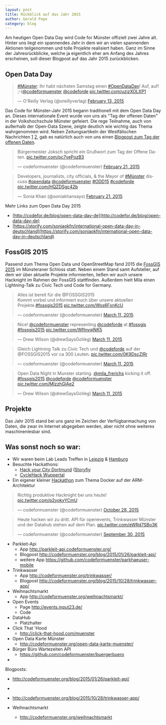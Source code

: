 ```yaml
---
layout: post
title: Rückblick auf das Jahr 2015
author: Gerald Pape
category: blog
---
```

<script async src="//platform.twitter.com/widgets.js" charset="utf-8"></script>
Am heutigen Open Data Day wird Code for Münster offiziell zwei Jahre alt. Hinter uns liegt ein spannendes Jahr in dem wir an vielen spannenden Aktionen teilgenommen und tolle Projekte realisiert haben. Ganz im Sinne der Jahresrückblicke, welche ja eigentlich eher am Anfang des Jahres erscheinen, soll dieser Blogpost auf das Jahr 2015 zurückblicken.

## Open Data Day
<blockquote class="twitter-tweet" data-lang="en"><p lang="de" dir="ltr"><a href="https://twitter.com/hashtag/M%C3%BCnster?src=hash">#Münster</a>: Ihr habt nächsten Samstag einen <a href="https://twitter.com/hashtag/OpenDataDay?src=hash">#OpenDataDay</a>! Auf, auf! ;-)<a href="https://twitter.com/codeformuenster">@codeformuenster</a> <a href="https://twitter.com/codeforde">@codeforde</a> <a href="http://t.co/uzizXOLXP1">pic.twitter.com/uzizXOLXP1</a></p>&mdash; O&#39;Reilly Verlag (@oreillyverlag) <a href="https://twitter.com/oreillyverlag/status/566188820614635520">February 13, 2015</a></blockquote>

Das Code for Münster-Jahr 2015 begann traditionell mit dem Open Data Day an. Dieses internationale Event wurde von uns als "Tag der offenen Daten" in der Volkshochschule Münster gefeiert. Die rege Teilnahme, auch von außerhalb der Open-Data Szene, zeigte deutlich wie wichtig das Thema wahrgenommen wird. Neben Zeitungsartikeln der Westfälischen Nachrichten [1](http://www.wn.de/Muenster/1882869-Aktivisten-Treffen-am-21.-Februar-Offene-Daten-als-digitale-Werkzeuge) [2](http://www.wn.de/Muenster/1895977-Mehr-offene-Daten-gefordert-Open-Data-Day-Rat-beschaeftigt-sich-demnaechst-mit-dem-Thema), gab es natürlich auch von uns einen [Blogpost zum Tag der offenen Daten](http://codeformuenster.org/blog/2015/03/04/open-data-day-2015-nachtrag/).

<blockquote class="twitter-tweet" data-lang="en"><p lang="de" dir="ltr">Bürgermeister Joksch spricht ein Grußwort zum Tag der Offene Daten. <a href="http://t.co/pc7yePozB3">pic.twitter.com/pc7yePozB3</a></p>&mdash; codeformuenster (@codeformuenster) <a href="https://twitter.com/codeformuenster/status/569065326262034434">February 21, 2015</a></blockquote>

<blockquote class="twitter-tweet" data-lang="en"><p lang="en" dir="ltr">Developers, journalists, city officials, &amp; the Mayor of <a href="https://twitter.com/hashtag/M%C3%BCnster?src=hash">#Münster</a> discuss <a href="https://twitter.com/hashtag/opendata?src=hash">#opendata</a> <a href="https://twitter.com/codeformuenster">@codeformuenster</a> <a href="https://twitter.com/hashtag/ODD15?src=hash">#ODD15</a> <a href="https://twitter.com/hashtag/codeforde?src=hash">#codeforde</a> <a href="http://t.co/HQZDSgc42b">pic.twitter.com/HQZDSgc42b</a></p>&mdash; Sonia Khan (@soniakhansays) <a href="https://twitter.com/soniakhansays/status/569090679659372545">February 21, 2015</a></blockquote>

Mehr Links zum Open Data Day 2015
- [http://codefor.de/blog/open-data-day-de](http://codefor.de/blog/open-data-day-de)
- [https://storify.com/soniaokfn/international-open-data-day-in-deutschland](https://storify.com/soniaokfn/international-open-data-day-in-deutschland)

## FossGIS 2015
Passend zum Thema Open Data und OpenStreetMap fand 2015 die [FossGIS 2015](http://www.fossgis-konferenz.de/2015/) im Münsteraner Schloss statt. Neben einem Stand samt Aufsteller, auf dem wir über aktuelle Projekte informierten, ließen wir auch unsere Hacknight im Rahmen der FossGIS stattfinden. Außerdem hielt Mila einen Lightning-Talk zu Civic Tech und Code for Germany.

<blockquote class="twitter-tweet" data-lang="en"><p lang="de" dir="ltr">Alles ist bereit für die @FOSSGIS2015 <br>Kommt vorbei und informiert euch über unsere aktuellen Projekte.<a href="https://twitter.com/hashtag/fossgis2015?src=hash">#fossgis2015</a> <a href="http://t.co/Wss6FxnKcU">pic.twitter.com/Wss6FxnKcU</a></p>&mdash; codeformuenster (@codeformuenster) <a href="https://twitter.com/codeformuenster/status/575575283874590720">March 11, 2015</a></blockquote>

<blockquote class="twitter-tweet" data-lang="en"><p lang="en" dir="ltr">Nice! <a href="https://twitter.com/codeformuenster">@codeformuenster</a> representing <a href="https://twitter.com/codeforde">@codeforde</a> at <a href="https://twitter.com/hashtag/fossgis?src=hash">#fossgis</a> <a href="https://twitter.com/hashtag/fossgis2015?src=hash">#fossgis2015</a> <a href="http://t.co/WfInvqiNK5">pic.twitter.com/WfInvqiNK5</a></p>&mdash; Drew Wilson (@drewSaysGoVeg) <a href="https://twitter.com/drewSaysGoVeg/status/575609083971117056">March 11, 2015</a></blockquote>

<blockquote class="twitter-tweet" data-lang="en"><p lang="de" dir="ltr">Gleich Lightning Talk zu Civic Tech und <a href="https://twitter.com/codeforde">@codeforde</a> auf der @FOSSGIS2015 vor ca 300 Leuten. <a href="http://t.co/0K9DscZlRr">pic.twitter.com/0K9DscZlRr</a></p>&mdash; codeformuenster (@codeformuenster) <a href="https://twitter.com/codeformuenster/status/575648008504799233">March 11, 2015</a></blockquote>

<blockquote class="twitter-tweet" data-lang="en"><p lang="en" dir="ltr">Open Data Night in Munster starting. <a href="https://twitter.com/mila_frerichs">@mila_frerichs</a> kicking it off. <a href="https://twitter.com/hashtag/fossgis2015?src=hash">#fossgis2015</a> <a href="https://twitter.com/codeforde">@codeforde</a> <a href="https://twitter.com/codeformuenster">@codeformuenster</a> <a href="http://t.co/MIzzhGlAe2">pic.twitter.com/MIzzhGlAe2</a></p>&mdash; Drew Wilson (@drewSaysGoVeg) <a href="https://twitter.com/drewSaysGoVeg/status/575703251322077184">March 11, 2015</a></blockquote>


## Projekte
Das Jahr 2015 stand bei uns ganz im Zeichen der Verfügbarmachung von Daten, die zwar im Internet abgegeben werden, aber nicht ohne weiteres maschinenlesbar sind.



## Was sonst noch so war:

- Wir waren beim Lab Leads Treffen in [Leipzig](https://twitter.com/codeformuenster/status/581743932016599040) &amp; [Hamburg](https://twitter.com/codeforde/status/652752989988483072)
- Besuchte Hackathons:
  - [Hack your City Dortmund](http://www.hackyourcity.de/dortmund/) ([Storyfiy](https://storify.com/Yannick11/hack-your-city-dortmund)
  - [CycleHack Wuppertal](http://cyclehack-wuppertal.de/)
- Ein eigener kleiner [Hackathon](https://twitter.com/codeformuenster/status/644958588134363136) zum Thema Docker auf der ARM-Architektur 

<blockquote class="twitter-tweet" data-lang="en"><p lang="de" dir="ltr">Richtig produktive Hacknight bei uns heute! <a href="https://t.co/p2yokyYCmU">pic.twitter.com/p2yokyYCmU</a></p>&mdash; codeformuenster (@codeformuenster) <a href="https://twitter.com/codeformuenster/status/659456009254129665">October 28, 2015</a></blockquote>

<blockquote class="twitter-tweet" data-lang="en"><p lang="de" dir="ltr">Heute hacken wir zu dritt. API für openevents, Trinkwasser Münster und der Datahub stehen auf dem Plan. <a href="http://t.co/eWRd7SBo3K">pic.twitter.com/eWRd7SBo3K</a></p>&mdash; codeformuenster (@codeformuenster) <a href="https://twitter.com/codeformuenster/status/649277742807142400">September 30, 2015</a></blockquote>




- Parkleit-Api
  - App http://parkleit-api.codeformuenster.org/
  - Blogpost http://codeformuenster.org/blog/2015/01/26/parkleit-api/
  - weitere App https://github.com/codeformuenster/parkhaeuser-mobile
- Trinkwasser
  - App http://codeformuenster.org/trinkwasser/
  - Blogpost http://codeformuenster.org/blog/2015/10/28/trinkwasser-app/
- Weihnachtsmarkt
  - App http://codeformuenster.org/weihnachtsmarkt/
- Open Events
  - Page http://events.input23.de/
  - Code 
- DataHub
  - Platzhalter  
- Click That 'Hood
  - http://click-that-hood.com/muenster
- Open Data Karte Münster
  - http://codeformuenster.org/open-data-karte-muenster/
- Bürger Büro Wartezeiten API
  - https://github.com/codeformuenster/buergerbuero
- 


Blogposts:
- http://codeformuenster.org/blog/2015/01/26/parkleit-api/
- 
- http://codeformuenster.org/blog/2015/10/28/trinkwasser-app/

- Weihnachtsmarkt
  - http://codeformuenster.org/weihnachtsmarkt 


 
